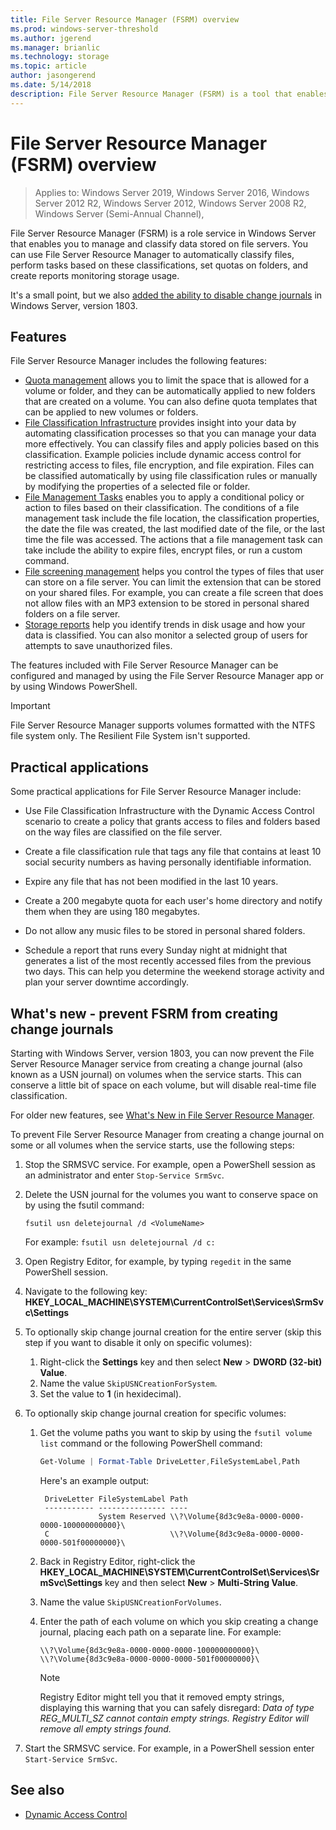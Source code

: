 ```yaml
---
title: File Server Resource Manager (FSRM) overview
ms.prod: windows-server-threshold
ms.author: jgerend
ms.manager: brianlic
ms.technology: storage
ms.topic: article
author: jasongerend
ms.date: 5/14/2018
description: File Server Resource Manager (FSRM) is a tool that enables you to manage and classify data on a Windows Server file server.
---
```

# File Server Resource Manager (FSRM) overview

> Applies to: Windows Server 2019, Windows Server 2016, Windows Server 2012 R2, Windows Server 2012, Windows Server 2008 R2, Windows Server (Semi-Annual Channel), 

File Server Resource Manager (FSRM) is a role service in Windows Server that enables you to manage and classify data stored on file servers. You can use File Server Resource Manager to automatically classify files, perform tasks based on these classifications, set quotas on folders, and create reports monitoring storage usage.

It's a small point, but we also [added the ability to disable change journals](#whats-new) in Windows Server, version 1803.

## Features

File Server Resource Manager includes the following features:

-   [Quota management](quota-management.md) allows you to limit the space that is allowed for a volume or folder, and they can be automatically applied to new folders that are created on a volume. You can also define quota templates that can be applied to new volumes or folders.  
-   [File Classification Infrastructure](classification-management.md)  provides insight into your data by automating classification processes so that you can manage your data more effectively. You can classify files and apply policies based on this classification. Example policies include dynamic access control for restricting access to files, file encryption, and file expiration. Files can be classified automatically by using file classification rules or manually by modifying the properties of a selected file or folder.
-   [File Management Tasks](file-management-tasks.md) enables you to apply a conditional policy or action to files based on their classification. The conditions of a file management task include the file location, the classification properties, the date the file was created, the last modified date of the file, or the last time the file was accessed. The actions that a file management task can take include the ability to expire files, encrypt files, or run a custom command.
-   [File screening management](file-screening-management.md) helps you control the types of files that user can store on a file server. You can limit the extension that can be stored on your shared files. For example, you can create a file screen that does not allow files with an MP3 extension to be stored in personal shared folders on a file server.
-   [Storage reports](storage-reports-management.md) help you identify trends in disk usage and how your data is classified. You can also monitor a selected group of users for attempts to save unauthorized files.  
  
The features included with File Server Resource Manager can be configured and managed by using the File Server Resource Manager app or by using Windows PowerShell.
  
> [!IMPORTANT]
>  File Server Resource Manager supports volumes formatted with the NTFS file system only. The Resilient File System isn't supported.  
  
## Practical applications  
 Some practical applications for File Server Resource Manager include:  
  
-   Use File Classification Infrastructure with the Dynamic Access Control scenario to create a policy that grants access to files and folders based on the way files are classified on the file server.  
  
-   Create a file classification rule that tags any file that contains at least 10 social security numbers as having personally identifiable information.  
  
-   Expire any file that has not been modified in the last 10 years.  
  
-   Create a 200 megabyte quota for each user's home directory and notify them when they are using 180 megabytes.  
  
-   Do not allow any music files to be stored in personal shared folders.  
  
-   Schedule a report that runs every Sunday night at midnight that generates a list of the most recently accessed files from the previous two days. This can help you determine the weekend storage activity and plan your server downtime accordingly.  

## <a name="whats-new"></a>What's new - prevent FSRM from creating change journals

Starting with Windows Server, version 1803, you can now prevent the File Server Resource Manager service from creating a change journal (also known as a USN journal) on volumes when the service starts. This can conserve a little bit of space on each volume, but will disable real-time file classification.

For older new features, see [What's New in File Server Resource Manager](https://technet.microsoft.com/library/dn383587.aspx).

To prevent File Server Resource Manager from creating a change journal on some or all volumes when the service starts, use the following steps: 

1. Stop the SRMSVC service. For example, open a PowerShell session as an administrator and enter `Stop-Service SrmSvc`.
2. Delete the USN journal for the volumes you want to conserve space on by using the fsutil command: 

      ```
      fsutil usn deletejournal /d <VolumeName>
      ```
    For example: `fsutil usn deletejournal /d c:`

3. Open Registry Editor, for example, by typing `regedit` in the same PowerShell session.
4. Navigate to the following key: **HKEY_LOCAL_MACHINE\SYSTEM\CurrentControlSet\Services\SrmSvc\Settings**
5. To optionally skip change journal creation for the entire server (skip this step if you want to disable it only on specific volumes):
    1. Right-click the **Settings** key and then select **New** > **DWORD (32-bit) Value**. 
    1. Name the value `SkipUSNCreationForSystem`.
    1. Set the value to  **1** (in hexidecimal).
6. To optionally skip change journal creation for specific volumes:
    1. Get the volume paths you want to skip by using the `fsutil volume list` command or the following PowerShell command:
        ```PowerShell
        Get-Volume | Format-Table DriveLetter,FileSystemLabel,Path
        ```
       Here's an example output:

       ```
        DriveLetter FileSystemLabel Path
        ----------- --------------- ----
                    System Reserved \\?\Volume{8d3c9e8a-0000-0000-0000-100000000000}\
        C                           \\?\Volume{8d3c9e8a-0000-0000-0000-501f00000000}\
       ```
    2. Back in Registry Editor, right-click the **HKEY_LOCAL_MACHINE\SYSTEM\CurrentControlSet\Services\SrmSvc\Settings** key and then select **New** > **Multi-String Value**.
    3. Name the value `SkipUSNCreationForVolumes`.
    4. Enter the path of each volume on which you skip creating a change journal, placing each path on a separate line. For example:

        ```
        \\?\Volume{8d3c9e8a-0000-0000-0000-100000000000}\
        \\?\Volume{8d3c9e8a-0000-0000-0000-501f00000000}\
        ```

        > [!NOTE] 
        > Registry Editor might tell you that it removed empty strings, displaying this warning that you can safely disregard: *Data of type REG_MULTI_SZ cannot contain empty strings. Registry Editor will remove all empty strings found.*

7. Start the SRMSVC service. For example, in a PowerShell session enter `Start-Service SrmSvc`.



## See also

- [Dynamic Access Control](https://technet.microsoft.com/library/dn408191(v=ws.11).aspx) 